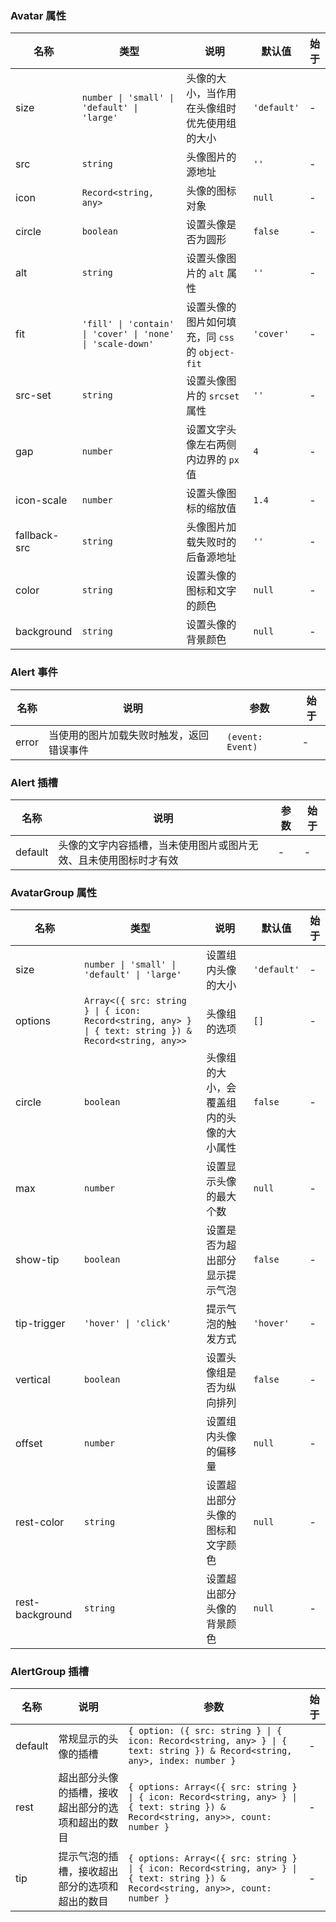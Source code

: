 ### Avatar 属性

| 名称         | 类型                                                       | 说明                                             | 默认值      | 始于 |
| ------------ | ---------------------------------------------------------- | ------------------------------------------------ | ----------- | ---- |
| size         | `number \| 'small' \| 'default' \| 'large'`                | 头像的大小，当作用在头像组时优先使用组的大小     | `'default'` | -    |
| src          | `string`                                                   | 头像图片的源地址                                 | `''`        | -    |
| icon         | `Record<string, any>`                                      | 头像的图标对象                                   | `null`      | -    |
| circle       | `boolean`                                                  | 设置头像是否为圆形                               | `false`     | -    |
| alt          | `string`                                                   | 设置头像图片的 `alt` 属性                        | `''`        | -    |
| fit          | `'fill' \| 'contain' \| 'cover' \| 'none' \| 'scale-down'` | 设置头像的图片如何填充，同 `css` 的 `object-fit` | `'cover'`   | -    |
| src-set      | `string`                                                   | 设置头像图片的 `srcset` 属性                     | `''`        | -    |
| gap          | `number`                                                   | 设置文字头像左右两侧内边界的 `px` 值             | `4`         | -    |
| icon-scale   | `number`                                                   | 设置头像图标的缩放值                             | `1.4`       | -    |
| fallback-src | `string`                                                   | 头像图片加载失败时的后备源地址                   | `''`        | -    |
| color        | `string`                                                   | 设置头像的图标和文字的颜色                       | `null`      | -    |
| background   | `string`                                                   | 设置头像的背景颜色                               | `null`      | -    |

### Alert 事件

| 名称  | 说明                                     | 参数             | 始于 |
| ----- | ---------------------------------------- | ---------------- | ---- |
| error | 当使用的图片加载失败时触发，返回错误事件 | `(event: Event)` | -    |

### Alert 插槽

| 名称    | 说明                                                             | 参数 | 始于 |
| ------- | ---------------------------------------------------------------- | ---- | ---- |
| default | 头像的文字内容插槽，当未使用图片或图片无效、且未使用图标时才有效 | -    | -    |

### AvatarGroup 属性

| 名称            | 类型                                                                                                  | 说明                                     | 默认值      | 始于 |
| --------------- | ----------------------------------------------------------------------------------------------------- | ---------------------------------------- | ----------- | ---- |
| size            | `number \| 'small' \| 'default' \| 'large'`                                                           | 设置组内头像的大小                       | `'default'` | -    |
| options         | `Array<({ src: string } \| { icon: Record<string, any> } \| { text: string }) & Record<string, any>>` | 头像组的选项                             | `[]`        | -    |
| circle          | `boolean`                                                                                             | 头像组的大小，会覆盖组内的头像的大小属性 | `false`     | -    |
| max             | `number`                                                                                              | 设置显示头像的最大个数                   | `null`      | -    |
| show-tip        | `boolean`                                                                                             | 设置是否为超出部分显示提示气泡           | `false`     | -    |
| tip-trigger     | `'hover' \| 'click'`                                                                                  | 提示气泡的触发方式                       | `'hover'`   | -    |
| vertical        | `boolean`                                                                                             | 设置头像组是否为纵向排列                 | `false`     | -    |
| offset          | `number`                                                                                              | 设置组内头像的偏移量                     | `null`      | -    |
| rest-color      | `string`                                                                                              | 设置超出部分头像的图标和文字颜色         | `null`      | -    |
| rest-background | `string`                                                                                              | 设置超出部分头像的背景颜色               | `null`      | -    |

### AlertGroup 插槽

| 名称    | 说明                                               | 参数                                                                                                                              | 始于 |
| ------- | -------------------------------------------------- | --------------------------------------------------------------------------------------------------------------------------------- | ---- |
| default | 常规显示的头像的插槽                               | `{ option: ({ src: string } \| { icon: Record<string, any> } \| { text: string }) & Record<string, any>, index: number }`         | -    |
| rest    | 超出部分头像的插槽，接收超出部分的选项和超出的数目 | `{ options: Array<({ src: string } \| { icon: Record<string, any> } \| { text: string }) & Record<string, any>>, count: number }` | -    |
| tip     | 提示气泡的插槽，接收超出部分的选项和超出的数目     | `{ options: Array<({ src: string } \| { icon: Record<string, any> } \| { text: string }) & Record<string, any>>, count: number }` | -    |
